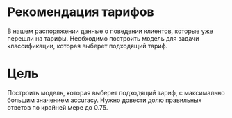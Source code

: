 # Рекомендация тарифов
В нашем распоряжении данные о поведении клиентов, которые уже перешли на тарифы. 
Необходимо построить модель для задачи классификации, которая выберет подходящий тариф. 

# Цель
Построить модель, которая выберет подходящий тариф, с максимально большим значением accuracy. Нужно довести долю правильных ответов по крайней мере до 0.75. 
